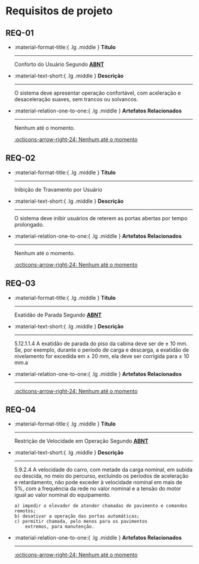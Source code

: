 # Requisitos de projeto

## REQ-01

<!-- Título -->
<div class="grid cards" markdown>

-   :material-format-title:{ .lg .middle } __Título__

    ---

    Conforto do Usuário Segundo <u>__ABNT__</u>
</div>

<!-- Descrição -->
<div class="grid cards" markdown>

-   :material-text-short:{ .lg .middle } __Descrição__

    ---

    O sistema deve apresentar operação confortável, com
    aceleração e desaceleração suaves, sem trancos ou solvancos.
</div>

<!-- Links -->
<div class="grid cards" markdown>

-   :material-relation-one-to-one:{ .lg .middle } __Artefatos Relacionados__

    ---

    Nenhum até o momento.

    [:octicons-arrow-right-24: Nenhum até o momento](#req-01)
</div>

## REQ-02

<!-- Título -->
<div class="grid cards" markdown>

-   :material-format-title:{ .lg .middle } __Título__

    ---

    Inibição de Travamento por Usuário
    
</div>

<!-- Descrição -->
<div class="grid cards" markdown>

-   :material-text-short:{ .lg .middle } __Descrição__

    ---

    O sistema deve inibir usuários de reterem as portas abertas por
    tempo prolongado.

</div>

<!-- Links -->
<div class="grid cards" markdown>

-   :material-relation-one-to-one:{ .lg .middle } __Artefatos Relacionados__

    ---

    Nenhum até o momento.

    [:octicons-arrow-right-24: Nenhum até o momento](#req-02)
</div>

## REQ-03

<!-- Título -->
<div class="grid cards" markdown>

-   :material-format-title:{ .lg .middle } __Título__

    ---

    Exatidão de Parada Segundo <u>__ABNT__</u>
</div>

<!-- Descrição -->
<div class="grid cards" markdown>

-   :material-text-short:{ .lg .middle } __Descrição__

    ---

    5.12.1.1.4 A exatidão de parada do piso da cabina deve
    ser de ± 10 mm. Se, por exemplo, durante o período de
    carga e descarga, a exatidão de nivelamento for excedida
    em ± 20 mm, ela deve ser corrigida para ± 10 mm.a

</div>

<!-- Links -->
<div class="grid cards" markdown>

-   :material-relation-one-to-one:{ .lg .middle } __Artefatos Relacionados__

    ---

    [:octicons-arrow-right-24: Nenhum até o momento](#req-03)

</div>

## REQ-04

<!-- Título -->
<div class="grid cards" markdown>

-   :material-format-title:{ .lg .middle } __Título__

    ---

    Restrição de Velocidade em Operação Segundo <u>__ABNT__</u>

</div>

<!-- Descrição -->
<div class="grid cards" markdown>

-   :material-text-short:{ .lg .middle } __Descrição__

    ---

    5.9.2.4 A velocidade do carro, com metade da carga
    nominal, em subida ou descida, no meio do percurso,
    excluindo os períodos de aceleração e retardamento, não
    pode exceder à velocidade nominal em mais de 5%, com
    a frequência da rede no valor nominal e a tensão do motor
    igual ao valor nominal do equipamento.

        a) impedir o elevador de atender chamadas de pavimento e comandos remotos;
        b) desativar a operação das portas automáticas;
        c) permitir chamada, pelo menos para os pavimentos
            extremos, para manutenção.

</div>

<!-- Links -->
<div class="grid cards" markdown>

-   :material-relation-one-to-one:{ .lg .middle } __Artefatos Relacionados__

    ---

    [:octicons-arrow-right-24: Nenhum até o momento](#req-04)

</div>